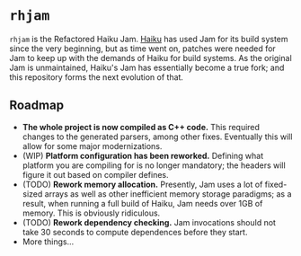 `rhjam`
=================
`rhjam` is the Refactored Haiku Jam. [Haiku](https://haiku-os.org) has used Jam for its build
system since the very beginning, but as time went on, patches were needed for Jam to keep up
with the demands of Haiku for build systems. As the original Jam is unmaintained, Haiku's
Jam has essentially become a true fork; and this repository forms the next evolution of that.

## Roadmap
 * **The whole project is now compiled as C++ code.** This required changes to the generated
   parsers, among other fixes. Eventually this will allow for some major modernizations.
 * (WIP) **Platform configuration has been reworked.** Defining what platform you are
   compiling for is no longer mandatory; the headers will figure it out based on compiler
   defines.
 * (TODO) **Rework memory allocation.** Presently, Jam uses a lot of fixed-sized arrays
   as well as other inefficient memory storage paradigms; as a result, when running a
   full build of Haiku, Jam needs over 1GB of memory. This is obviously ridiculous.
 * (TODO) **Rework dependency checking.** Jam invocations should not take 30 seconds to
   compute dependences before they start.
 * More things...
